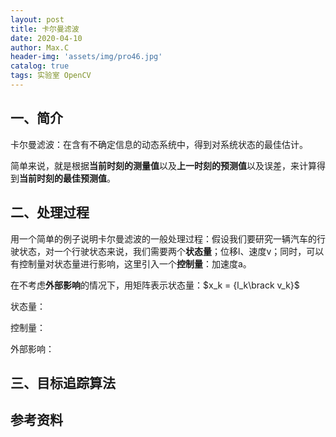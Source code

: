 ```yaml
---
layout: post
title: 卡尔曼滤波
date: 2020-04-10
author: Max.C
header-img: 'assets/img/pro46.jpg'
catalog: true
tags: 实验室 OpenCV
---
```



## 一、简介

卡尔曼滤波：在含有不确定信息的动态系统中，得到对系统状态的最佳估计。

简单来说，就是根据**当前时刻的测量值**以及**上一时刻的预测值**以及误差，来计算得到**当前时刻的最佳预测值**。

## 二、处理过程

用一个简单的例子说明卡尔曼滤波的一般处理过程：假设我们要研究一辆汽车的行驶状态，对一个行驶状态来说，我们需要两个**状态量**；位移l、速度v；同时，可以有控制量对状态量进行影响，这里引入一个**控制量**：加速度a。

在不考虑**外部影响**的情况下，用矩阵表示状态量：$x_k = {l_k\brack
v_k}$

状态量：

控制量：

外部影响：

## 三、目标追踪算法



## 参考资料

